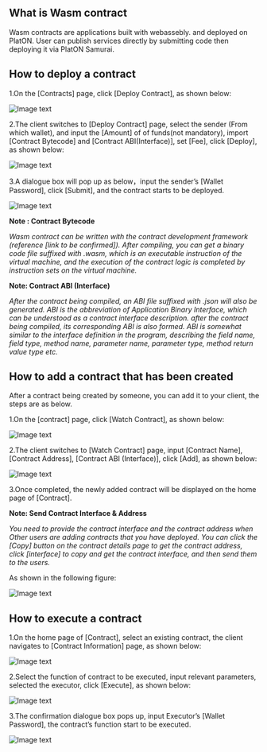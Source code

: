 ## <a name="what_is_msc"></a>What is Wasm contract
Wasm contracts are applications built with webassebly. and deployed on PlatON. User can publish services directly by submitting code then deploying it via PlatON Samurai.


## <a name="how_to_deploy"></a>How to deploy a contract

1.On the [Contracts] page, click [Deploy Contract], as shown below:

![Image text](image/Contract_deploy.png)

2.The client switches to [Deploy Contract] page, select the sender (From which wallet), and input the [Amount] of of funds(not mandatory), import [Contract Bytecode] and [Contract ABI(Interface)], set [Fee], click [Deploy], as shown below:

![Image text](image/Contract_info_input.png)

3.A dialogue box will pop up as below，input the sender’s [Wallet Password], click [Submit], and the contract starts to be deployed.

![Image text](image/Contract_creation_confirm.png)

**Note : Contract Bytecode**

*Wasm contract can be written with the contract development framework (reference [link to be confirmed]). After compiling, you can get a binary code file suffixed with .wasm, which is an executable instruction of the virtual machine, and the execution of the contract logic is completed by instruction sets on the virtual machine.*

**Note: Contract ABI (Interface)**

*After the contract being compiled, an ABI file suffixed with .json will also be generated. ABI is the abbreviation of Application Binary Interface, which can be understood as a contract interface description. after the contract being compiled, its corresponding ABI is also formed. ABI is somewhat similar to the interface definition in the program, describing the field name, field type, method name, parameter name, parameter type, method return value type etc.*

## <a name="how_to_add"></a>How to add a contract that has been created 
After a contract being created by someone, you can add it to your client, the steps are as below.

1.On the [contract] page, click [Watch Contract], as shown below:

![Image text](image/Add_contract.png)

2.The client switches to [Watch Contract] page, input [Contract Name], [Contract Address], [Contract ABI (Interface)], click [Add], as shown below:

![Image text](image/Add_contract_info.png)

3.Once completed, the newly added contract will be displayed on the home page of [Contract]. 

**Note: Send Contract Interface & Address**

*You need to provide the contract interface and the contract address when Other users are adding contracts that you have deployed.  You can click the [Copy] button on the contract details page to get the contract address, click [interface] to copy and get the contract interface, and then send them to the users.*

As shown in the following figure:

![Image text](image/Address_abi.png)


## <a name="how_to_run"></a>How to execute a contract

1.On the home page of [Contract], select an existing contract, the client navigates to [Contract Information] page, as shown below:

![Image text](image/Contract_detail.png)

2.Select the function of contract to be executed, input relevant parameters, selected the executor, click [Execute], as shown below:

![Image text](image/Execution_set.png)

3.The confirmation dialogue box pops up, input Executor’s [Wallet Password], the contract’s function start to be executed.

![Image text](image/Execute_Contract.png)



